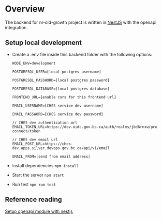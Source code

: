 # Overview

The backend for nr-old-growth project is written in [NestJS](https://github.com/nestjs/nest) with the openapi integration.

## Setup local development

- Create a .env file inside this backend folder with the following options:

  ```
  NODE_ENV=development

  POSTGRESQL_USER=[local postgres username]

  POSTGRESQL_PASSWORD=[local postgres password]

  POSTGRESQL_DATABASE=[local postgres database]

  FRONTEND_URL=[enable cors for this frontend url]

  EMAIL_USERNAME=[CHES service dev username]

  EMAIL_PASSWORD=[CHES service dev password]

  // CHES dev authentication url
  EMAIL_TOKEN_URL=https://dev.oidc.gov.bc.ca/auth/realms/jbd6rnxw/protocol/openid-connect/token

  // CHES dev email url
  EMAIL_POST_URL=https://ches-dev.apps.silver.devops.gov.bc.ca/api/v1/email

  EMAIL_FROM=[send from email address]

  ```

- Install dependencies `npm install`
- Start the server `npm start`
- Run test `npm run test`

## Reference reading

[Setup openapi module with nestjs](https://dev.to/arnaudcortisse/trying-out-nestjs-part-3-creating-an-openapi-document-3800)
